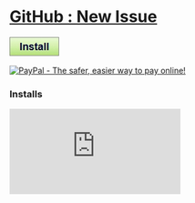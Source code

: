 # [GitHub : New Issue](.)

[![Install](../../resources/image/install_button.jpg)](../../../../raw/master/scripts/GitHub__New_Issue/github_new_issue.user.js)

[![PayPal - The safer, easier way to pay online!](https://www.paypalobjects.com/en_US/i/btn/btn_donate_SM.gif "PayPal - The safer, easier way to pay online!")](http://goo.gl/Fv19S)


### Installs
![Daily installs](http://gm.wesley.eti.br/count.php?id=scripts/scripts/GitHub__New_Issue/github_new_issue.user.js&type=image)
